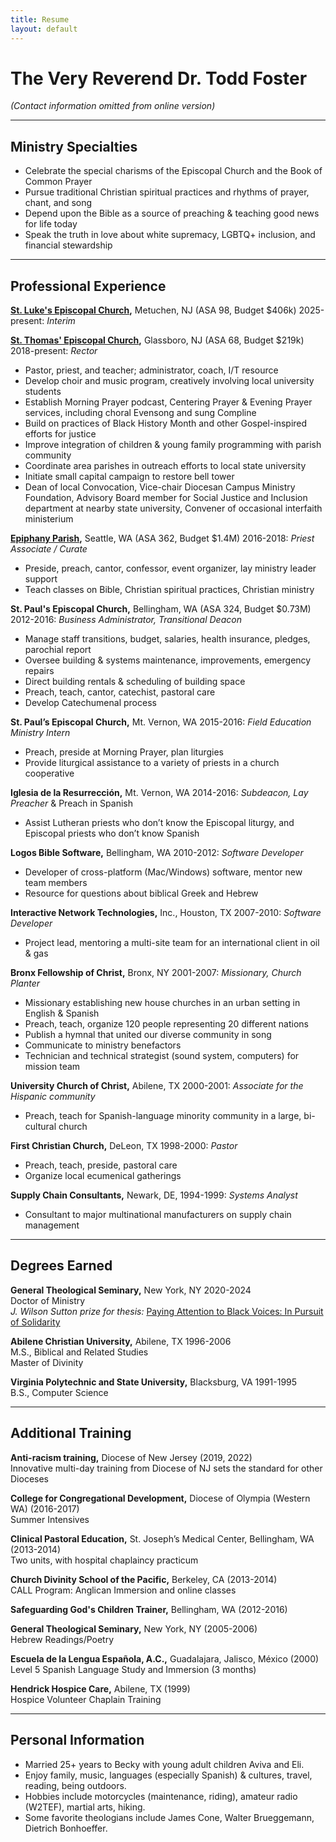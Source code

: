 ```yaml
---
title: Resume
layout: default
---
```


# The Very Reverend Dr. Todd Foster

_(Contact information omitted from online version)_


---
## Ministry Specialties
* Celebrate the special charisms of the Episcopal Church and the Book of Common Prayer
* Pursue traditional Christian spiritual practices and rhythms of prayer, chant, and song
* Depend upon the Bible as a source of preaching & teaching good news for life today
* Speak the truth in love about white supremacy, LGBTQ+ inclusion, and financial stewardship


---
## Professional Experience
**[St. Luke's Episcopal Church](https://www.stlukesmetuchen.org/),** Metuchen, NJ (ASA 98, Budget $406k)        2025-present: _Interim_

**[St. Thomas' Episcopal Church](https://www.stthomasglassboro.org),** Glassboro, NJ (ASA 68, Budget $219k)        2018-present: _Rector_
*  Pastor, priest, and teacher; administrator, coach, I/T resource
*  Develop choir and music program, creatively involving local university students
*  Establish Morning Prayer podcast, Centering Prayer & Evening Prayer services, including choral Evensong and sung Compline
*  Build on practices of Black History Month and other Gospel-inspired efforts for justice
*  Improve integration of children & young family programming with parish community
*  Coordinate area parishes in outreach efforts to local state university
*  Initiate small capital campaign to restore bell tower
*  Dean of local Convocation, Vice-chair Diocesan Campus Ministry Foundation, Advisory Board member for Social Justice and Inclusion department at nearby state university, Convener of occasional interfaith ministerium

**[Epiphany Parish](https://epiphanyseattle.org/),** Seattle, WA (ASA 362, Budget $1.4M)	2016-2018: _Priest Associate / Curate_
* Preside, preach, cantor, confessor, event organizer, lay ministry leader support
* Teach classes on Bible, Christian spiritual practices, Christian ministry

**St. Paul's Episcopal Church,** Bellingham, WA (ASA 324, Budget $0.73M)	2012-2016: _Business Administrator, Transitional Deacon_
* Manage staff transitions, budget, salaries, health insurance, pledges, parochial report
* Oversee building & systems maintenance, improvements, emergency repairs
* Direct building rentals & scheduling of building space
* Preach, teach, cantor, catechist, pastoral care
* Develop Catechumenal process

**St. Paul’s Episcopal Church,** Mt. Vernon, WA 2015-2016: _Field Education Ministry Intern_
* Preach, preside at Morning Prayer, plan liturgies
* Provide liturgical assistance to a variety of priests in a church cooperative

**Iglesia de la Resurrección,** Mt. Vernon, WA  	2014-2016: _Subdeacon, Lay Preacher_
& Preach in Spanish
* Assist Lutheran priests who don’t know the Episcopal liturgy, and Episcopal priests who don’t know Spanish

**Logos Bible Software,** Bellingham, WA	2010-2012: _Software Developer_
* Developer of cross-platform (Mac/Windows) software, mentor new team members
* Resource for questions about biblical Greek and Hebrew

**Interactive Network Technologies,** Inc., Houston, TX 	2007-2010: _Software Developer_
* Project lead, mentoring a multi-site team for an international client in oil & gas

**Bronx Fellowship of Christ,** Bronx, NY  	2001-2007: _Missionary, Church Planter_
*  Missionary establishing new house churches in an urban setting in English & Spanish
*  Preach, teach, organize 120 people representing 20 different nations
*  Publish a hymnal that united our diverse community in song
*  Communicate to ministry benefactors
*  Technician and technical strategist (sound system, computers) for mission team

**University Church of Christ,** Abilene, TX 	2000-2001: _Associate for the Hispanic community_
* Preach, teach for Spanish-language minority community in a large, bi-cultural church

**First Christian Church,** DeLeon, TX 	1998-2000: _Pastor_
* Preach, teach, preside, pastoral care
* Organize local ecumenical gatherings

**Supply Chain Consultants,** Newark, DE, 1994-1999: _Systems Analyst_
* Consultant to major multinational manufacturers on supply chain management


---
## Degrees Earned

**General Theological Seminary,** New York, NY	2020-2024  
Doctor of Ministry  
_J. Wilson Sutton prize for thesis:_ [Paying Attention to Black Voices: In Pursuit of Solidarity](http://cdn.boidem.org/2023/PABV-TEF.pdf)

**Abilene Christian University,** Abilene, TX 	1996-2006  
M.S., Biblical and Related Studies  
Master of Divinity

**Virginia Polytechnic and State University,** Blacksburg, VA 	1991-1995  
B.S., Computer Science


---
## Additional Training

**Anti-racism training,** Diocese of New Jersey (2019, 2022)  
Innovative multi-day training from Diocese of NJ sets the standard for other Dioceses

**College for Congregational Development,** Diocese of Olympia (Western WA) (2016-2017)  
Summer Intensives

**Clinical Pastoral Education,** St. Joseph’s Medical Center, Bellingham, WA (2013-2014)  
Two units, with hospital chaplaincy practicum

**Church Divinity School of the Pacific,** Berkeley, CA (2013-2014)  
CALL Program: Anglican Immersion and online classes

**Safeguarding God's Children Trainer,** Bellingham, WA (2012-2016)

**General Theological Seminary,** New York, NY (2005-2006)  
Hebrew Readings/Poetry

**Escuela de la Lengua Española, A.C.,** Guadalajara, Jalisco, México (2000)  
Level 5 Spanish Language Study and Immersion (3 months)

**Hendrick Hospice Care,** Abilene, TX (1999)  
Hospice Volunteer Chaplain Training


---
## Personal Information
* Married 25+ years to Becky with young adult children Aviva and Eli.
* Enjoy family, music, languages (especially Spanish) & cultures, travel, reading, being outdoors.
* Hobbies include motorcycles (maintenance, riding), amateur radio (W2TEF), martial arts, hiking.
* Some favorite theologians include James Cone, Walter Brueggemann, Dietrich Bonhoeffer.

